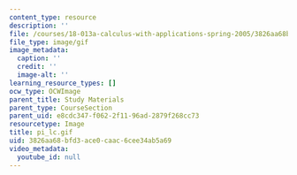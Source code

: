 ```yaml
---
content_type: resource
description: ''
file: /courses/18-013a-calculus-with-applications-spring-2005/3826aa68bfd3ace0caac6cee34ab5a69_pi_lc.gif
file_type: image/gif
image_metadata:
  caption: ''
  credit: ''
  image-alt: ''
learning_resource_types: []
ocw_type: OCWImage
parent_title: Study Materials
parent_type: CourseSection
parent_uid: e8cdc347-f062-2f11-96ad-2879f268cc73
resourcetype: Image
title: pi_lc.gif
uid: 3826aa68-bfd3-ace0-caac-6cee34ab5a69
video_metadata:
  youtube_id: null
---
```


